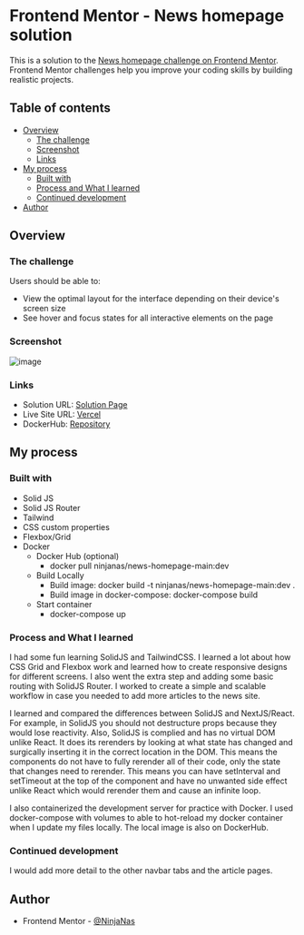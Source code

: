 # Frontend Mentor - News homepage solution

This is a solution to the [News homepage challenge on Frontend Mentor](https://www.frontendmentor.io/challenges/news-homepage-H6SWTa1MFl). Frontend Mentor challenges help you improve your coding skills by building realistic projects.

## Table of contents

- [Overview](#overview)
  - [The challenge](#the-challenge)
  - [Screenshot](#screenshot)
  - [Links](#links)
- [My process](#my-process)
  - [Built with](#built-with)
  - [Process and What I learned](#process-and-what-i-learned)
  - [Continued development](#continued-development)
- [Author](#author)

## Overview

### The challenge

Users should be able to:

- View the optimal layout for the interface depending on their device's screen size
- See hover and focus states for all interactive elements on the page

### Screenshot

![image](https://github.com/NinjaNas/news-homepage-main/assets/54213302/2e27154c-6b26-4692-b773-6eabc05054d5)

### Links

- Solution URL: [Solution Page](https://www.frontendmentor.io/solutions/newshomepagemain-pIbS1KdMst)
- Live Site URL: [Vercel](https://news-homepage-main-neon-pi.vercel.app/)
- DockerHub: [Repository](https://hub.docker.com/repository/docker/ninjanas/news-homepage-main/general)

## My process

### Built with

- Solid JS
- Solid JS Router
- Tailwind
- CSS custom properties
- Flexbox/Grid
- Docker
  - Docker Hub (optional)
    - docker pull ninjanas/news-homepage-main:dev
  - Build Locally
    - Build image: docker build -t ninjanas/news-homepage-main:dev .
    - Build image in docker-compose: docker-compose build
  - Start container
    - docker-compose up

### Process and What I learned

I had some fun learning SolidJS and TailwindCSS. I learned a lot about how CSS Grid and Flexbox work and learned how to create responsive designs for different screens. I also went the extra step and adding some basic routing with SolidJS Router. I worked to create a simple and scalable workflow in case you needed to add more articles to the news site.

I learned and compared the differences between SolidJS and NextJS/React. For example, in SolidJS you should not destructure props because they would lose reactivity. Also, SolidJS is complied and has no virtual DOM unlike React. It does its rerenders by looking at what state has changed and surgically inserting it in the correct location in the DOM. This means the components do not have to fully rerender all of their code, only the state that changes need to rerender. This means you can have setInterval and setTimeout at the top of the component and have no unwanted side effect unlike React which would rerender them and cause an infinite loop.

I also containerized the development server for practice with Docker. I used docker-compose with volumes to able to hot-reload my docker container when I update my files locally. The local image is also on DockerHub.

### Continued development

I would add more detail to the other navbar tabs and the article pages.

## Author

- Frontend Mentor - [@NinjaNas](https://www.frontendmentor.io/profile/NinjaNas)
